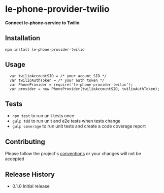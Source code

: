 le-phone-provider-twilio
=========

**Connect le-phone-service to Twilio**

## Installation

  `npm install le-phone-provider-twilio`

## Usage

```
  var twilioAccountSID = /* your acount SID */
  var twilioAuthToken = /* your auth token */
  var PhoneProvider = require('le-phone-provider-twilio');
  var provider = new PhoneProvider(twilioAccountSID, twilioAuthToken);
```

## Tests

* `npm test` to run unit tests once
* `gulp tdd` to run unit and e2e tests when tests change
* `gulp coverage` to run unit tests and create a code coverage report

## Contributing

Please follow the project's [conventions](https://github.com/castle-dev/le-phone-provider-twilio/blob/develop/CONTRIBUTING.md) or your changes will not be accepted

## Release History

* 0.1.0 Initial release
